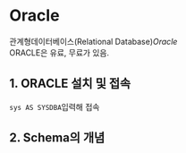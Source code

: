 # Oracle
관계형데이터베이스(Relational Database)_Oracle_ <br>
ORACLE은 유료, 무료가 있음.

## 1. ORACLE 설치 및 접속
`sys AS SYSDBA`입력해 접속

## 2. Schema의 개념
